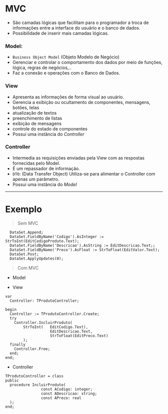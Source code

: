 # MVC
- São camadas lógicas que facilitam para o programador a troca de informações entre a interface do usuário e o banco de dados. 
- Possibilidade de inserir mais camadas lógicas.

### Model: 
- `Business Object Model` (Objeto Modelo de Negócio)
- Gerenciar e controlar o comportamento dos dados por meio de funções, lógica, regras de negócios,..
- Faz a conexão e operações com o Banco de Dados.
 
### View 
- Apresenta as informações de forma visual ao usuário.
- Gerencia a exibição ou ocultamento de componentes, mensagens, botões, telas
- atualização de textos
- preenchimento de listas
- exibição de mensagens 
- controle do estado de componentes
- Possui uma instância do *Controller*

### Controller
- Intermedia as requisições enviadas pela View com as respostas fornecidas pelo Model.
- É um repassador de informação.
- `DTO`: (Data Transfer Object) Utiliza-se para alimentar o Controller com apenas um parâmetro.
- Possui uma instância do *Model*

----- 

# Exemplo
> Sem MVC
~~~Delphi
  DataSet.Append;
  DataSet.FieldByName('Codigo').AsInteger := StrToInt(EditCodigoProduto.Text);
  DataSet.FieldByName('Descricao').AsString := EditDescricao.Text;;
  DataSet.FieldByName('Preco').AsFloat := StrToFloat(EditValor.Text);
  DataSet.Post;
  DataSet.ApplyUpdates(0);
~~~

> Com MVC
- Model


- View
~~~Dlephi
var
  Controller: TProdutoController;
  
begin
  Controller := TProdutoController.Create;
  try
    Controller.IncluirProduto(
        StrToInt(   EditCodigo.Text), 
                    EditDescricao.Text, 
                    StrToFloat(EditPreco.Text)
        );
  finally
    Controller.Free;
  end;
end;
~~~

- Controller
~~~Delphi
TProdutoController = class
public
  procedure IncluirProduto(
                const ACodigo: integer;
                const ADescricao: string; 
                const APreco: real
  );
end;
~~~

